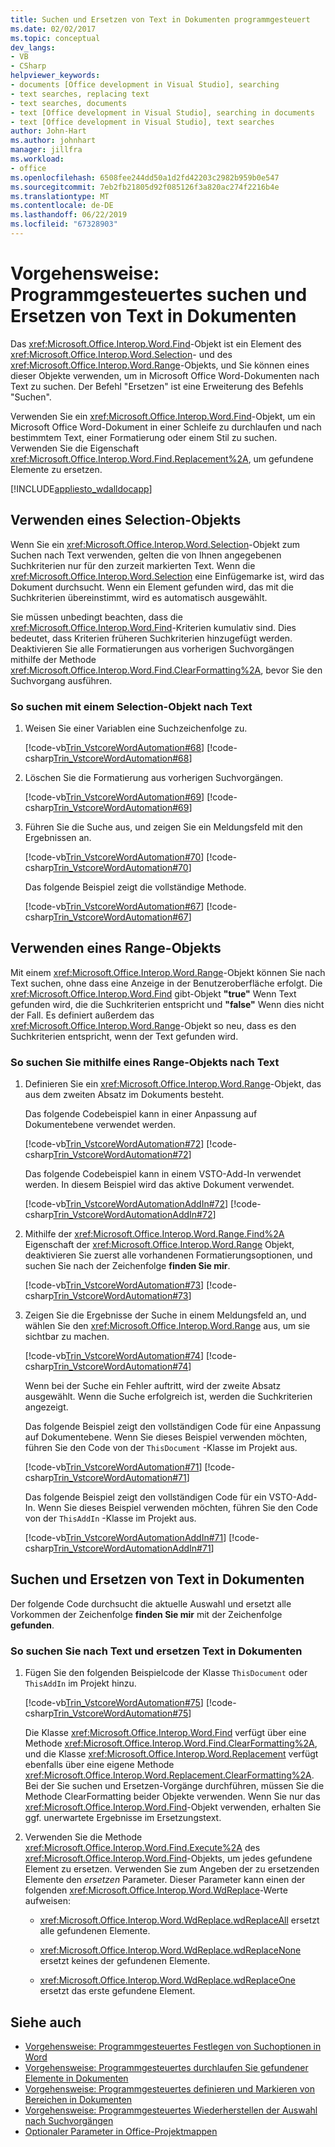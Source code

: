 ```yaml
---
title: Suchen und Ersetzen von Text in Dokumenten programmgesteuert
ms.date: 02/02/2017
ms.topic: conceptual
dev_langs:
- VB
- CSharp
helpviewer_keywords:
- documents [Office development in Visual Studio], searching
- text searches, replacing text
- text searches, documents
- text [Office development in Visual Studio], searching in documents
- text [Office development in Visual Studio], text searches
author: John-Hart
ms.author: johnhart
manager: jillfra
ms.workload:
- office
ms.openlocfilehash: 6508fee244dd50a1d2fd42203c2982b959b0e547
ms.sourcegitcommit: 7eb2fb21805d92f085126f3a820ac274f2216b4e
ms.translationtype: MT
ms.contentlocale: de-DE
ms.lasthandoff: 06/22/2019
ms.locfileid: "67328903"
---
```

# <a name="how-to-programmatically-search-for-and-replace-text-in-documents"></a>Vorgehensweise: Programmgesteuertes suchen und Ersetzen von Text in Dokumenten
  Das <xref:Microsoft.Office.Interop.Word.Find>-Objekt ist ein Element des <xref:Microsoft.Office.Interop.Word.Selection>- und des <xref:Microsoft.Office.Interop.Word.Range>-Objekts, und Sie können eines dieser Objekte verwenden, um in Microsoft Office Word-Dokumenten nach Text zu suchen. Der Befehl "Ersetzen" ist eine Erweiterung des Befehls "Suchen".

 Verwenden Sie ein <xref:Microsoft.Office.Interop.Word.Find>-Objekt, um ein Microsoft Office Word-Dokument in einer Schleife zu durchlaufen und nach bestimmtem Text, einer Formatierung oder einem Stil zu suchen. Verwenden Sie die Eigenschaft <xref:Microsoft.Office.Interop.Word.Find.Replacement%2A>, um gefundene Elemente zu ersetzen.

 [!INCLUDE[appliesto_wdalldocapp](../vsto/includes/appliesto-wdalldocapp-md.md)]

## <a name="use-a-selection-object"></a>Verwenden eines Selection-Objekts
 Wenn Sie ein <xref:Microsoft.Office.Interop.Word.Selection>-Objekt zum Suchen nach Text verwenden, gelten die von Ihnen angegebenen Suchkriterien nur für den zurzeit markierten Text. Wenn die <xref:Microsoft.Office.Interop.Word.Selection> eine Einfügemarke ist, wird das Dokument durchsucht. Wenn ein Element gefunden wird, das mit die Suchkriterien übereinstimmt, wird es automatisch ausgewählt.

 Sie müssen unbedingt beachten, dass die <xref:Microsoft.Office.Interop.Word.Find>-Kriterien kumulativ sind. Dies bedeutet, dass Kriterien früheren Suchkriterien hinzugefügt werden. Deaktivieren Sie alle Formatierungen aus vorherigen Suchvorgängen mithilfe der Methode <xref:Microsoft.Office.Interop.Word.Find.ClearFormatting%2A>, bevor Sie den Suchvorgang ausführen.

### <a name="to-find-text-using-a-selection-object"></a>So suchen mit einem Selection-Objekt nach Text

1. Weisen Sie einer Variablen eine Suchzeichenfolge zu.

    [!code-vb[Trin_VstcoreWordAutomation#68](../vsto/codesnippet/VisualBasic/Trin_VstcoreWordAutomationVB/ThisDocument.vb#68)]
    [!code-csharp[Trin_VstcoreWordAutomation#68](../vsto/codesnippet/CSharp/Trin_VstcoreWordAutomationCS/ThisDocument.cs#68)]

2. Löschen Sie die Formatierung aus vorherigen Suchvorgängen.

    [!code-vb[Trin_VstcoreWordAutomation#69](../vsto/codesnippet/VisualBasic/Trin_VstcoreWordAutomationVB/ThisDocument.vb#69)]
    [!code-csharp[Trin_VstcoreWordAutomation#69](../vsto/codesnippet/CSharp/Trin_VstcoreWordAutomationCS/ThisDocument.cs#69)]

3. Führen Sie die Suche aus, und zeigen Sie ein Meldungsfeld mit den Ergebnissen an.

    [!code-vb[Trin_VstcoreWordAutomation#70](../vsto/codesnippet/VisualBasic/Trin_VstcoreWordAutomationVB/ThisDocument.vb#70)]
    [!code-csharp[Trin_VstcoreWordAutomation#70](../vsto/codesnippet/CSharp/Trin_VstcoreWordAutomationCS/ThisDocument.cs#70)]

   Das folgende Beispiel zeigt die vollständige Methode.

   [!code-vb[Trin_VstcoreWordAutomation#67](../vsto/codesnippet/VisualBasic/Trin_VstcoreWordAutomationVB/ThisDocument.vb#67)]
   [!code-csharp[Trin_VstcoreWordAutomation#67](../vsto/codesnippet/CSharp/Trin_VstcoreWordAutomationCS/ThisDocument.cs#67)]

## <a name="use-a-range-object"></a>Verwenden eines Range-Objekts
 Mit einem <xref:Microsoft.Office.Interop.Word.Range>-Objekt können Sie nach Text suchen, ohne dass eine Anzeige in der Benutzeroberfläche erfolgt. Die <xref:Microsoft.Office.Interop.Word.Find> gibt-Objekt **"true"** Wenn Text gefunden wird, die die Suchkriterien entspricht und **"false"** Wenn dies nicht der Fall. Es definiert außerdem das <xref:Microsoft.Office.Interop.Word.Range>-Objekt so neu, dass es den Suchkriterien entspricht, wenn der Text gefunden wird.

### <a name="to-find-text-using-a-range-object"></a>So suchen Sie mithilfe eines Range-Objekts nach Text

1. Definieren Sie ein <xref:Microsoft.Office.Interop.Word.Range>-Objekt, das aus dem zweiten Absatz im Dokuments besteht.

    Das folgende Codebeispiel kann in einer Anpassung auf Dokumentebene verwendet werden.

    [!code-vb[Trin_VstcoreWordAutomation#72](../vsto/codesnippet/VisualBasic/Trin_VstcoreWordAutomationVB/ThisDocument.vb#72)]
    [!code-csharp[Trin_VstcoreWordAutomation#72](../vsto/codesnippet/CSharp/Trin_VstcoreWordAutomationCS/ThisDocument.cs#72)]

    Das folgende Codebeispiel kann in einem VSTO-Add-In verwendet werden. In diesem Beispiel wird das aktive Dokument verwendet.

    [!code-vb[Trin_VstcoreWordAutomationAddIn#72](../vsto/codesnippet/VisualBasic/Trin_VstcoreWordAutomationAddIn/ThisAddIn.vb#72)]
    [!code-csharp[Trin_VstcoreWordAutomationAddIn#72](../vsto/codesnippet/CSharp/Trin_VstcoreWordAutomationAddIn/ThisAddIn.cs#72)]

2. Mithilfe der <xref:Microsoft.Office.Interop.Word.Range.Find%2A> Eigenschaft der <xref:Microsoft.Office.Interop.Word.Range> Objekt, deaktivieren Sie zuerst alle vorhandenen Formatierungsoptionen, und suchen Sie nach der Zeichenfolge **finden Sie mir**.

    [!code-vb[Trin_VstcoreWordAutomation#73](../vsto/codesnippet/VisualBasic/Trin_VstcoreWordAutomationVB/ThisDocument.vb#73)]
    [!code-csharp[Trin_VstcoreWordAutomation#73](../vsto/codesnippet/CSharp/Trin_VstcoreWordAutomationCS/ThisDocument.cs#73)]

3. Zeigen Sie die Ergebnisse der Suche in einem Meldungsfeld an, und wählen Sie den <xref:Microsoft.Office.Interop.Word.Range> aus, um sie sichtbar zu machen.

    [!code-vb[Trin_VstcoreWordAutomation#74](../vsto/codesnippet/VisualBasic/Trin_VstcoreWordAutomationVB/ThisDocument.vb#74)]
    [!code-csharp[Trin_VstcoreWordAutomation#74](../vsto/codesnippet/CSharp/Trin_VstcoreWordAutomationCS/ThisDocument.cs#74)]

    Wenn bei der Suche ein Fehler auftritt, wird der zweite Absatz ausgewählt. Wenn die Suche erfolgreich ist, werden die Suchkriterien angezeigt.

   Das folgende Beispiel zeigt den vollständigen Code für eine Anpassung auf Dokumentebene. Wenn Sie dieses Beispiel verwenden möchten, führen Sie den Code von der `ThisDocument` -Klasse im Projekt aus.

   [!code-vb[Trin_VstcoreWordAutomation#71](../vsto/codesnippet/VisualBasic/Trin_VstcoreWordAutomationVB/ThisDocument.vb#71)]
   [!code-csharp[Trin_VstcoreWordAutomation#71](../vsto/codesnippet/CSharp/Trin_VstcoreWordAutomationCS/ThisDocument.cs#71)]

   Das folgende Beispiel zeigt den vollständigen Code für ein VSTO-Add-In. Wenn Sie dieses Beispiel verwenden möchten, führen Sie den Code von der `ThisAddIn` -Klasse im Projekt aus.

   [!code-vb[Trin_VstcoreWordAutomationAddIn#71](../vsto/codesnippet/VisualBasic/Trin_VstcoreWordAutomationAddIn/ThisAddIn.vb#71)]
   [!code-csharp[Trin_VstcoreWordAutomationAddIn#71](../vsto/codesnippet/CSharp/Trin_VstcoreWordAutomationAddIn/ThisAddIn.cs#71)]

## <a name="search-for-and-replace-text-in-documents"></a>Suchen und Ersetzen von Text in Dokumenten
 Der folgende Code durchsucht die aktuelle Auswahl und ersetzt alle Vorkommen der Zeichenfolge **finden Sie mir** mit der Zeichenfolge **gefunden**.

### <a name="to-search-for-and-replace-text-in-documents"></a>So suchen Sie nach Text und ersetzen Text in Dokumenten

1. Fügen Sie den folgenden Beispielcode der Klasse `ThisDocument` oder `ThisAddIn` im Projekt hinzu.

     [!code-vb[Trin_VstcoreWordAutomation#75](../vsto/codesnippet/VisualBasic/Trin_VstcoreWordAutomationVB/ThisDocument.vb#75)]
     [!code-csharp[Trin_VstcoreWordAutomation#75](../vsto/codesnippet/CSharp/Trin_VstcoreWordAutomationCS/ThisDocument.cs#75)]

     Die Klasse <xref:Microsoft.Office.Interop.Word.Find> verfügt über eine Methode <xref:Microsoft.Office.Interop.Word.Find.ClearFormatting%2A>, und die Klasse <xref:Microsoft.Office.Interop.Word.Replacement> verfügt ebenfalls über eine eigene Methode <xref:Microsoft.Office.Interop.Word.Replacement.ClearFormatting%2A>. Bei der Sie suchen und Ersetzen-Vorgänge durchführen, müssen Sie die Methode ClearFormatting beider Objekte verwenden. Wenn Sie nur das <xref:Microsoft.Office.Interop.Word.Find>-Objekt verwenden, erhalten Sie ggf. unerwartete Ergebnisse im Ersetzungstext.

2. Verwenden Sie die Methode <xref:Microsoft.Office.Interop.Word.Find.Execute%2A> des <xref:Microsoft.Office.Interop.Word.Find>-Objekts, um jedes gefundene Element zu ersetzen. Verwenden Sie zum Angeben der zu ersetzenden Elemente den *ersetzen* Parameter. Dieser Parameter kann einen der folgenden <xref:Microsoft.Office.Interop.Word.WdReplace>-Werte aufweisen:

    - <xref:Microsoft.Office.Interop.Word.WdReplace.wdReplaceAll> ersetzt alle gefundenen Elemente.

    - <xref:Microsoft.Office.Interop.Word.WdReplace.wdReplaceNone> ersetzt keines der gefundenen Elemente.

    - <xref:Microsoft.Office.Interop.Word.WdReplace.wdReplaceOne> ersetzt das erste gefundene Element.

## <a name="see-also"></a>Siehe auch
- [Vorgehensweise: Programmgesteuertes Festlegen von Suchoptionen in Word](../vsto/how-to-programmatically-set-search-options-in-word.md)
- [Vorgehensweise: Programmgesteuertes durchlaufen Sie gefundener Elemente in Dokumenten](../vsto/how-to-programmatically-loop-through-found-items-in-documents.md)
- [Vorgehensweise: Programmgesteuertes definieren und Markieren von Bereichen in Dokumenten](../vsto/how-to-programmatically-define-and-select-ranges-in-documents.md)
- [Vorgehensweise: Programmgesteuertes Wiederherstellen der Auswahl nach Suchvorgängen](../vsto/how-to-programmatically-restore-selections-after-searches.md)
- [Optionaler Parameter in Office-Projektmappen](../vsto/optional-parameters-in-office-solutions.md)
